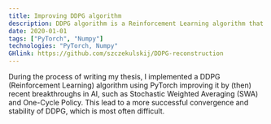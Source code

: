 ```yaml
---
title: Improving DDPG algorithm
description: DDPG algorithm is a Reinforcement Learning algorithm that is difficult to converge and stabilize. I improved it by using recent breakthroughs in AI, such as Stochastic Weighted Averaging (SWA) and One-Cycle Policy.
date: 2020-01-01
tags: ["PyTorch", "Numpy"]
technologies: "PyTorch, Numpy"
GHlink: https://github.com/szczekulskij/DDPG-reconstruction
---
```


During the process of writing my thesis, I implemented a DDPG (Reinforcement Learning) algorithm using PyTorch improving it by (then) recent breakthroughs in AI, such as Stochastic Weighted Averaging (SWA) and One-Cycle Policy. This lead to a more successful convergence and stability of DDPG, which is most often difficult.